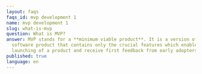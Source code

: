 ```yaml
---
layout: faqs
faqs_id: mvp development 1
name: mvp development 1
slug: what-is-mvp
question: What is MVP?
answer: MVP stands for a **minimum viable product**. It is a version of a
  software product that contains only the crucial features which enable the
  launching of a product and receive first feedback from early adopters.
published: true
language: en
---
```

